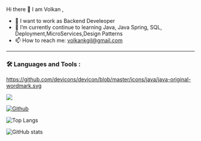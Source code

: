 Hi there 👋 I am Volkan ,

- 🔭 I want to work as Backend Develeoper
- 🌱 I’m currently continue to learning Java, Java Spring, SQL, Deployment,MicroServices,Design Patterns
- 📫 How to reach me: volkankgil@gmail.com

---

### :hammer_and_wrench: Languages and Tools :
https://github.com/devicons/devicon/blob/master/icons/java/java-original-wordmark.svg

![](https://visitor-badge.laobi.icu/badge?page_id=volkankgil.colkankgil)

[![Github](https://img.shields.io/github/followers/CharalambosIoannou?label=Follow&style=social)](https://github.com/volkankgil)


![Top Langs](https://github-readme-stats.vercel.app/api/top-langs/?username=volkankgil&theme=tokyonight)


![GitHub stats](https://github-readme-stats.vercel.app/api?username=volkankgil&show_icons=true&theme=tokyonight)



